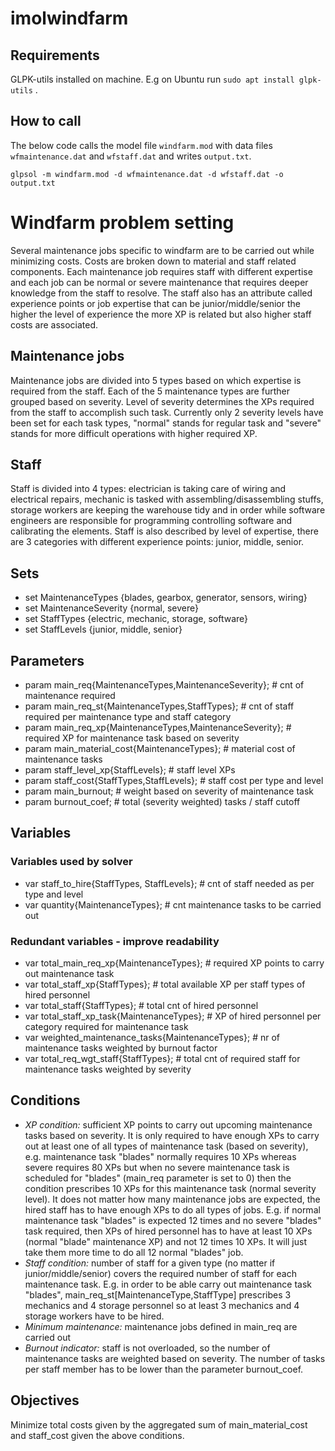 # imolwindfarm

## Requirements
GLPK-utils installed on machine. E.g on Ubuntu run `sudo apt install glpk-utils` .

## How to call
The below code calls the model file `windfarm.mod` with data files `wfmaintenance.dat` and `wfstaff.dat` and writes `output.txt`.

`glpsol -m windfarm.mod -d wfmaintenance.dat -d wfstaff.dat -o output.txt`

# Windfarm problem setting
Several maintenance jobs specific to windfarm are to be carried out while minimizing costs. Costs are broken down to material and staff related components. Each maintenance job requires staff with different expertise and each job can be normal or severe maintenance that requires deeper knowledge from the staff to resolve. The staff also has an attribute called experience points or job expertise that can be junior/middle/senior the higher the level of experience the more XP is related but also higher staff costs are associated.  

## Maintenance jobs
Maintenance jobs are divided into 5 types based on which expertise is required from the staff. Each of the 5 maintenance types are further grouped based on severity. Level of severity determines the XPs required from the staff to accomplish such task. Currently only 2 severity levels have been set for each task types, "normal" stands for regular task and "severe" stands for more difficult operations with higher required XP.  

## Staff
Staff is divided into 4 types: electrician is taking care of wiring and electrical repairs, mechanic is tasked with assembling/disassembling stuffs, storage workers are keeping the warehouse tidy and in order while software engineers are responsible for programming controlling software and calibrating the elements. Staff is also described by level of expertise, there are 3 categories with different experience points: junior, middle, senior. 

## Sets
* set MaintenanceTypes {blades, gearbox, generator, sensors, wiring}  
* set MaintenanceSeverity {normal, severe}  
* set StaffTypes {electric, mechanic, storage, software}  
* set StaffLevels {junior, middle, senior}  

## Parameters
* param main_req{MaintenanceTypes,MaintenanceSeverity}; # cnt of maintenance required  
* param main_req_st{MaintenanceTypes,StaffTypes}; # cnt of staff required per maintenance type and staff category  
* param main_req_xp{MaintenanceTypes,MaintenanceSeverity}; # required XP for maintenance task based on severity  
* param main_material_cost{MaintenanceTypes}; # material cost of maintenance tasks  
* param staff_level_xp{StaffLevels}; # staff level XPs  
* param staff_cost{StaffTypes,StaffLevels}; # staff cost per type and level  
* param main_burnout; # weight based on severity of maintenance task
* param burnout_coef; # total (severity weighted) tasks / staff cutoff  
	
## Variables
### Variables used by solver
* var staff_to_hire{StaffTypes, StaffLevels}; # cnt of staff needed as per type and level  
* var quantity{MaintenanceTypes}; # cnt maintenance tasks to be carried out  

### Redundant variables - improve readability
* var total_main_req_xp{MaintenanceTypes}; # required XP points to carry out maintenance task  
* var total_staff_xp{StaffTypes}; # total available XP per staff types of hired personnel  
* var total_staff{StaffTypes}; # total cnt of hired personnel  
* var total_staff_xp_task{MaintenanceTypes}; # XP of hired personnel per category required for maintenance task  
* var weighted_maintenance_tasks{MaintenanceTypes}; # nr of maintenance tasks weighted by burnout factor
* var total_req_wgt_staff{StaffTypes}; # total cnt of required staff for maintenance tasks weighted by severity
 
## Conditions
* *XP condition:* sufficient XP points to carry out upcoming maintenance tasks based on severity. It is only required to have enough XPs to carry out at least one of all types of maintenance task (based on severity), e.g. maintenance task "blades" normally requires 10 XPs whereas severe requires 80 XPs but when no severe maintenance task is scheduled for "blades" (main_req parameter is set to 0) then the condition prescribes 10 XPs for this maintenance task (normal severity level). It does not matter how many maintenance jobs are expected, the hired staff has to have enough XPs to do all types of jobs. E.g. if normal maintenance task "blades" is expected 12 times and no severe "blades" task required, then XPs of hired personnel has to have at least 10 XPs (normal "blade" maintenance XP) and not 12 times 10 XPs. It will just take them more time to do all 12 normal "blades" job. 
* *Staff condition:* number of staff for a given type (no matter if junior/middle/senior) covers the required number of staff for each maintenance task. E.g. in order to be able carry out maintenance task "blades", main_req_st[MaintenanceType,StaffType] prescribes 3 mechanics and 4 storage personnel so at least 3 mechanics and 4 storage workers have to be hired.
* *Minimum maintenance:* maintenance jobs defined in main_req are carried out
* *Burnout indicator:* staff is not overloaded, so the number of maintenance tasks are weighted based on severity. The number of tasks per staff member has to be lower than the parameter burnout_coef.

## Objectives
Minimize total costs given by the aggregated sum of main_material_cost and staff_cost given the above conditions.
